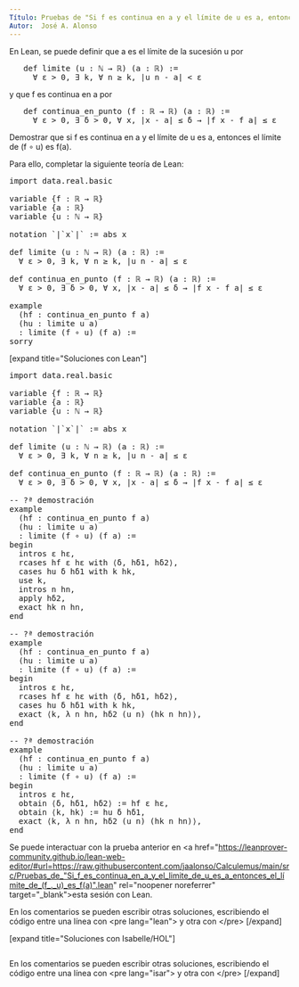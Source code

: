 ```yaml
---
Título: Pruebas de "Si f es continua en a y el límite de u es a, entonces el límite de (f ∘ u) es f(a)"
Autor:  José A. Alonso
---
```


En Lean, se puede definir que a es el límite de la sucesión u por
<pre lang="text">
   def limite (u : ℕ → ℝ) (a : ℝ) :=
     ∀ ε > 0, ∃ k, ∀ n ≥ k, |u n - a| < ε
</pre>
y que f es continua en a por
<pre lang="text">
   def continua_en_punto (f : ℝ → ℝ) (a : ℝ) :=
     ∀ ε > 0, ∃ δ > 0, ∀ x, |x - a| ≤ δ → |f x - f a| ≤ ε
</pre>

Demostrar que si f es continua en a y el límite de u es a, entonces el límite de (f ∘ u) es f(a).

Para ello, completar la siguiente teoría de Lean:

<pre lang="lean">
import data.real.basic

variable {f : ℝ → ℝ}
variable {a : ℝ}
variable {u : ℕ → ℝ}

notation `|`x`|` := abs x

def limite (u : ℕ → ℝ) (a : ℝ) :=
  ∀ ε > 0, ∃ k, ∀ n ≥ k, |u n - a| ≤ ε

def continua_en_punto (f : ℝ → ℝ) (a : ℝ) :=
  ∀ ε > 0, ∃ δ > 0, ∀ x, |x - a| ≤ δ → |f x - f a| ≤ ε

example
  (hf : continua_en_punto f a)
  (hu : limite u a)
  : limite (f ∘ u) (f a) :=
sorry
</pre>

[expand title="Soluciones con Lean"]

<pre lang="lean">
import data.real.basic

variable {f : ℝ → ℝ}
variable {a : ℝ}
variable {u : ℕ → ℝ}

notation `|`x`|` := abs x

def limite (u : ℕ → ℝ) (a : ℝ) :=
  ∀ ε > 0, ∃ k, ∀ n ≥ k, |u n - a| ≤ ε

def continua_en_punto (f : ℝ → ℝ) (a : ℝ) :=
  ∀ ε > 0, ∃ δ > 0, ∀ x, |x - a| ≤ δ → |f x - f a| ≤ ε

-- ?ª demostración
example
  (hf : continua_en_punto f a)
  (hu : limite u a)
  : limite (f ∘ u) (f a) :=
begin
  intros ε hε,
  rcases hf ε hε with ⟨δ, hδ1, hδ2⟩,
  cases hu δ hδ1 with k hk,
  use k,
  intros n hn,
  apply hδ2,
  exact hk n hn,
end

-- ?ª demostración
example
  (hf : continua_en_punto f a)
  (hu : limite u a)
  : limite (f ∘ u) (f a) :=
begin
  intros ε hε,
  rcases hf ε hε with ⟨δ, hδ1, hδ2⟩,
  cases hu δ hδ1 with k hk,
  exact ⟨k, λ n hn, hδ2 (u n) (hk n hn)⟩,
end

-- ?ª demostración
example
  (hf : continua_en_punto f a)
  (hu : limite u a)
  : limite (f ∘ u) (f a) :=
begin
  intros ε hε,
  obtain ⟨δ, hδ1, hδ2⟩ := hf ε hε,
  obtain ⟨k, hk⟩ := hu δ hδ1,
  exact ⟨k, λ n hn, hδ2 (u n) (hk n hn)⟩,
end
</pre>

Se puede interactuar con la prueba anterior en <a href="https://leanprover-community.github.io/lean-web-editor/#url=https://raw.githubusercontent.com/jaalonso/Calculemus/main/src/Pruebas_de_"Si_f_es_continua_en_a_y_el_limite_de_u_es_a_entonces_el_límite_de_(f_._u)_es_f(a)".lean" rel="noopener noreferrer" target="_blank">esta sesión con Lean</a>.

En los comentarios se pueden escribir otras soluciones, escribiendo el código entre una línea con &#60;pre lang=&quot;lean&quot;&#62; y otra con &#60;/pre&#62;
[/expand]

[expand title="Soluciones con Isabelle/HOL"]

<pre lang="isar">
</pre>

En los comentarios se pueden escribir otras soluciones, escribiendo el código entre una línea con &#60;pre lang=&quot;isar&quot;&#62; y otra con &#60;/pre&#62;
[/expand]
